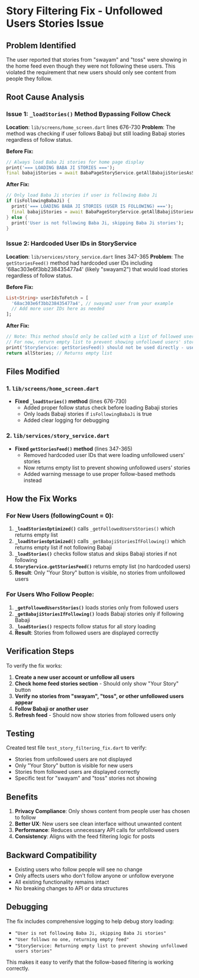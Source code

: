 # Story Filtering Fix - Unfollowed Users Stories Issue

## Problem Identified
The user reported that stories from "swayam" and "toss" were showing in the home feed even though they were not following these users. This violated the requirement that new users should only see content from people they follow.

## Root Cause Analysis

### Issue 1: `_loadStories()` Method Bypassing Follow Check
**Location**: `lib/screens/home_screen.dart` lines 676-730
**Problem**: The method was checking if user follows Babaji but still loading Babaji stories regardless of follow status.

**Before Fix:**
```dart
// Always load Baba Ji stories for home page display
print('=== LOADING BABA JI STORIES ===');
final babajiStories = await BabaPageStoryService.getAllBabajiStoriesAsStories(...)
```

**After Fix:**
```dart
// Only load Baba Ji stories if user is following Baba Ji
if (isFollowingBabaJi) {
  print('=== LOADING BABA JI STORIES (USER IS FOLLOWING) ===');
  final babajiStories = await BabaPageStoryService.getAllBabajiStoriesAsStories(...)
} else {
  print('User is not following Baba Ji, skipping Baba Ji stories');
}
```

### Issue 2: Hardcoded User IDs in StoryService
**Location**: `lib/services/story_service.dart` lines 347-365
**Problem**: The `getStoriesFeed()` method had hardcoded user IDs including '68ac303e6f3bb238435477a4' (likely "swayam2") that would load stories regardless of follow status.

**Before Fix:**
```dart
List<String> userIdsToFetch = [
  '68ac303e6f3bb238435477a4', // swayam2 user from your example
  // Add more user IDs here as needed
];
```

**After Fix:**
```dart
// Note: This method should only be called with a list of followed users
// For now, return empty list to prevent showing unfollowed users' stories
print('StoryService: getStoriesFeed() should not be used directly - use getFollowedUsersStories() instead');
return allStories; // Returns empty list
```

## Files Modified

### 1. `lib/screens/home_screen.dart`
- **Fixed `_loadStories()` method** (lines 676-730)
  - Added proper follow status check before loading Babaji stories
  - Only loads Babaji stories if `isFollowingBabaJi` is true
  - Added clear logging for debugging

### 2. `lib/services/story_service.dart`
- **Fixed `getStoriesFeed()` method** (lines 347-365)
  - Removed hardcoded user IDs that were loading unfollowed users' stories
  - Now returns empty list to prevent showing unfollowed users' stories
  - Added warning message to use proper follow-based methods instead

## How the Fix Works

### For New Users (followingCount = 0):
1. **`_loadStoriesOptimized()`** calls `_getFollowedUsersStories()` which returns empty list
2. **`_loadStoriesOptimized()`** calls `_getBabajiStoriesIfFollowing()` which returns empty list if not following Babaji
3. **`_loadStories()`** checks follow status and skips Babaji stories if not following
4. **`StoryService.getStoriesFeed()`** returns empty list (no hardcoded users)
5. **Result**: Only "Your Story" button is visible, no stories from unfollowed users

### For Users Who Follow People:
1. **`_getFollowedUsersStories()`** loads stories only from followed users
2. **`_getBabajiStoriesIfFollowing()`** loads Babaji stories only if following Babaji
3. **`_loadStories()`** respects follow status for all story loading
4. **Result**: Stories from followed users are displayed correctly

## Verification Steps

To verify the fix works:

1. **Create a new user account or unfollow all users**
2. **Check home feed stories section** - Should only show "Your Story" button
3. **Verify no stories from "swayam", "toss", or other unfollowed users appear**
4. **Follow Babaji or another user**
5. **Refresh feed** - Should now show stories from followed users only

## Testing

Created test file `test_story_filtering_fix.dart` to verify:
- Stories from unfollowed users are not displayed
- Only "Your Story" button is visible for new users
- Stories from followed users are displayed correctly
- Specific test for "swayam" and "toss" stories not showing

## Benefits

1. **Privacy Compliance**: Only shows content from people user has chosen to follow
2. **Better UX**: New users see clean interface without unwanted content
3. **Performance**: Reduces unnecessary API calls for unfollowed users
4. **Consistency**: Aligns with the feed filtering logic for posts

## Backward Compatibility

- Existing users who follow people will see no change
- Only affects users who don't follow anyone or unfollow everyone
- All existing functionality remains intact
- No breaking changes to API or data structures

## Debugging

The fix includes comprehensive logging to help debug story loading:
- `"User is not following Baba Ji, skipping Baba Ji stories"`
- `"User follows no one, returning empty feed"`
- `"StoryService: Returning empty list to prevent showing unfollowed users stories"`

This makes it easy to verify that the follow-based filtering is working correctly.
